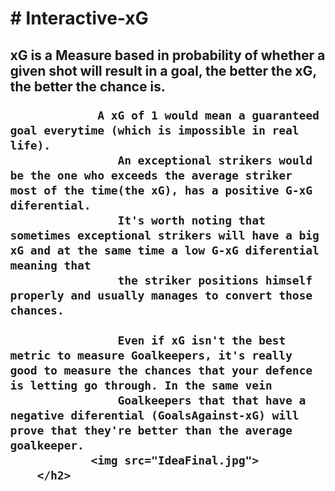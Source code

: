<!DOCTYPE html>
<html lang="en">
<head>
	<meta charset="UTF-8">
	<title>Canvas</title>
	<style type="text/css">
		canvas {
			border: 1px solid black;
		}
		body {
			margin: 0;
		}
	</style>
</head>
<body>
	<h1># Interactive-xG</h1>
		<h2>xG is a Measure based in probability of whether a given shot will result in a goal, the better the xG, the better the chance is.

 				 A xG of 1 would mean a guaranteed goal everytime (which is impossible in real life).
  					An exceptional strikers would be the one who exceeds the average striker most of the time(the xG), has a positive G-xG diferential.
  					It's worth noting that sometimes exceptional strikers will have a big xG and at the same time a low G-xG diferential meaning that
  					the striker positions himself properly and usually manages to convert those chances.

  					Even if xG isn't the best metric to measure Goalkeepers, it's really good to measure the chances that your defence is letting go through. In the same vein
  					Goalkeepers that that have a negative diferential (GoalsAgainst-xG) will prove that they're better than the average goalkeeper.
				<img src="IdeaFinal.jpg">
		</h2>



</body>
</html>
